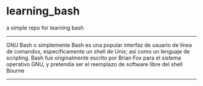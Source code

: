 # learning_bash
a simple repo for learning bash

----

GNU Bash o simplemente Bash es una popular interfaz de usuario de línea de comandos, específicamente un shell de Unix; así como un lenguaje de scripting. Bash fue originalmente escrito por Brian Fox para el sistema operativo GNU, y pretendía ser el reemplazo de software libre del shell Bourne

----

